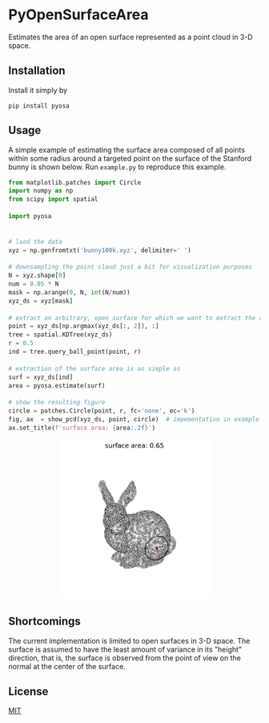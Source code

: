 # PyOpenSurfaceArea

Estimates the area of an open surface represented as a point cloud in 3-D space.

## Installation

Install it simply by
```shell
pip install pyosa
```

## Usage

A simple example of estimating the surface area composed of all points within some radius around a targeted point on the surface of the Stanford bunny is shown below. Run `example.py` to reproduce this example.

```python
from matplotlib.patches import Circle
import numpy as np
from scipy import spatial

import pyosa


# laod the data
xyz = np.genfromtxt('bunny100k.xyz', delimiter=' ')
    
# downsampling the point cloud just a bit for visualization purposes
N = xyz.shape[0]
num = 0.05 * N
mask = np.arange(0, N, int(N/num))
xyz_ds = xyz[mask]
    
# extract an arbitrary, open surface for which we want to extract the area
point = xyz_ds[np.argmax(xyz_ds[:, 2]), :]
tree = spatial.KDTree(xyz_ds)
r = 0.5
ind = tree.query_ball_point(point, r)

# extraction of the surface area is as simple as
surf = xyz_ds[ind]
area = pyosa.estimate(surf)

# show the resulting figure
circle = patches.Circle(point, r, fc='none', ec='k')
fig, ax  = show_pcd(xyz_ds, point, circle)  # impementation in example.py
ax.set_title(f'surface area: {area:.2f}')
```

<p align="center"><img src="https://github.com/akapet00/pyosa/blob/main/bunny.png" width="60%"></p>

## Shortcomings

The current implementation is limited to open surfaces in 3-D space. The surface is assumed to have the least amount of variance in its "height" direction, that is, the surface is observed from the point of view on the normal at the center of the surface.

## License
[MIT](https://github.com/akapet00/pyosa/blob/main/LICENSE)